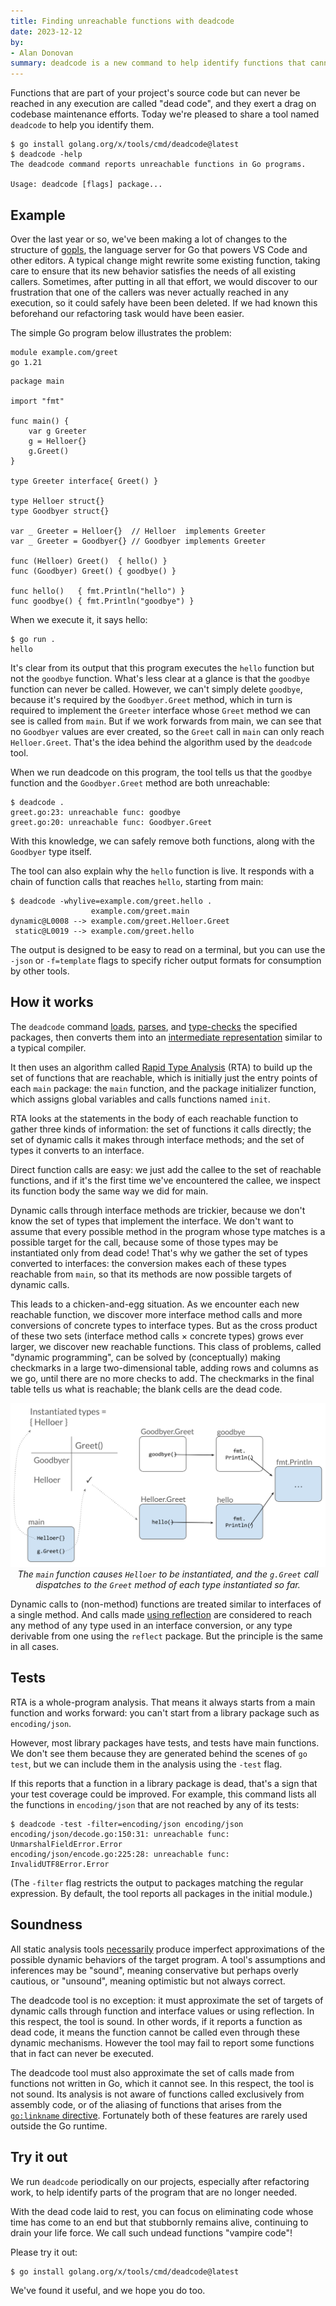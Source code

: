 ```yaml
---
title: Finding unreachable functions with deadcode
date: 2023-12-12
by:
- Alan Donovan
summary: deadcode is a new command to help identify functions that cannot be called.
---
```


Functions that are part of your project's source code but can never be
reached in any execution are called "dead code", and they exert a drag
on codebase maintenance efforts.
Today we're pleased to share a tool named `deadcode` to help you identify them.

```
$ go install golang.org/x/tools/cmd/deadcode@latest
$ deadcode -help
The deadcode command reports unreachable functions in Go programs.

Usage: deadcode [flags] package...
```

## Example

Over the last year or so, we've been making a lot of changes to the
structure of [gopls](/blog/gopls-scalability), the
language server for Go that powers VS Code and other editors.
A typical change might rewrite some existing function, taking care to
ensure that its new behavior satisfies the needs of all existing callers.
Sometimes, after putting in all that effort, we would discover to our
frustration that one of the callers was never actually reached in any
execution, so it could safely have been been deleted.
If we had known this beforehand our refactoring task would have been
easier.

The simple Go program below illustrates the problem:

```
module example.com/greet
go 1.21
```

```
package main

import "fmt"

func main() {
	var g Greeter
	g = Helloer{}
	g.Greet()
}

type Greeter interface{ Greet() }

type Helloer struct{}
type Goodbyer struct{}

var _ Greeter = Helloer{}  // Helloer  implements Greeter
var _ Greeter = Goodbyer{} // Goodbyer implements Greeter

func (Helloer) Greet()  { hello() }
func (Goodbyer) Greet() { goodbye() }

func hello()   { fmt.Println("hello") }
func goodbye() { fmt.Println("goodbye") }
```

When we execute it, it says hello:

```
$ go run .
hello
```

It's clear from its output that this program executes the `hello`
function but not the `goodbye` function.
What's less clear at a glance is that the `goodbye` function can
never be called.
However, we can't simply delete `goodbye`, because it's required by the
`Goodbyer.Greet` method, which in turn is required to implement the
`Greeter` interface whose `Greet` method we can see is called from `main`.
But if we work forwards from main, we can see that no `Goodbyer` values
are ever created, so the `Greet` call in `main` can only reach `Helloer.Greet`.
That's the idea behind the algorithm used by the `deadcode` tool.

When we run deadcode on this program, the tool tells us that the
`goodbye` function and the `Goodbyer.Greet` method are both unreachable:

```
$ deadcode .
greet.go:23: unreachable func: goodbye
greet.go:20: unreachable func: Goodbyer.Greet
```

With this knowledge, we can safely remove both functions,
along with the `Goodbyer` type itself.

The tool can also explain why the `hello` function is live. It responds
with a chain of function calls that reaches `hello`, starting from main:

```
$ deadcode -whylive=example.com/greet.hello .
                  example.com/greet.main
dynamic@L0008 --> example.com/greet.Helloer.Greet
 static@L0019 --> example.com/greet.hello
```

The output is designed to be easy to read on a terminal, but you can
use the `-json` or `-f=template` flags to specify richer output formats for
consumption by other tools.

## How it works

The `deadcode` command
[loads](https://pkg.go.dev/golang.org/x/tools/go/packages),
[parses](https://pkg.go.dev/go/parser),
and [type-checks](https://pkg.go.dev/go/types) the specified packages,
then converts them into an
[intermediate representation](https://pkg.go.dev/golang.org/x/tools/go/ssa)
similar to a typical compiler.

It then uses an algorithm called
[Rapid Type Analysis](https://pkg.go.dev/golang.org/x/tools/go/callgraph/rta) (RTA)
to build up the set of functions that are reachable,
which is initially just the entry points of each `main` package:
the `main` function,
and the package initializer function,
which assigns global variables and calls functions named `init`.

RTA looks at the statements in the body of each reachable function to
gather three kinds of information: the set of functions it calls directly;
the set of dynamic calls it makes through interface methods;
and the set of types it converts to an interface.

Direct function calls are easy: we just add the callee to the set of
reachable functions, and if it's the first time we've encountered the
callee, we inspect its function body the same way we did for main.

Dynamic calls through interface methods are trickier, because we don't
know the set of types that implement the interface. We don't want
to assume that every possible method in the program whose type matches
is a possible target for the call, because some of those types may
be instantiated only from dead code! That's why we gather the set of
types converted to interfaces: the conversion makes each of these
types reachable from `main`, so that its methods are now possible
targets of dynamic calls.

This leads to a chicken-and-egg situation. As we encounter each new
reachable function, we discover more interface method calls and more
conversions of concrete types to interface types.
But as the cross product of these two sets (interface method calls ×
concrete types) grows ever larger, we discover new reachable
functions.
This class of problems, called "dynamic programming", can be solved by
(conceptually) making checkmarks in a large two-dimensional table,
adding rows and columns as we go, until there are no more checks to
add. The checkmarks in the final table tells us what is reachable;
the blank cells are the dead code.

<!--
  Source:
  https://docs.google.com/presentation/d/1DH6Ycdqpt-Zel88lINAuudA6cp0e64ILfHOJq8hJ3v8
  Exported using "File > Download > SVG"
  Cropped using Inkscape "Edit > Resize Page to Selection"
-->  
<div class="image">
<center>
  <img src="deadcode-rta.svg" alt="illustration of Rapid Type Analysis"/><br/>  <i>
   The <code>main</code> function causes <code>Helloer</code> to be
   instantiated, and the <code>g.Greet</code> call<br/>
   dispatches to the <code>Greet</code> method of each type instantiated so far.
  </i>
</center>
</div>

Dynamic calls to (non-method) functions are treated similar to
interfaces of a single method.
And calls made [using reflection](https://pkg.go.dev/reflect#Value.Call)
are considered to reach any method of any type used in an interface
conversion, or any type derivable from one using the `reflect` package.
But the principle is the same in all cases.


## Tests

RTA is a whole-program analysis. That means it always starts from a
main function and works forward: you can't start from a library
package such as `encoding/json`.

However, most library packages have tests, and tests have main
functions. We don't see them because they are generated behind the
scenes of `go test`, but we can include them in the analysis using the
`-test` flag.

If this reports that a function in a library package is dead, that's
a sign that your test coverage could be improved.
For example, this command lists all the functions in `encoding/json`
that are not reached by any of its tests:

```
$ deadcode -test -filter=encoding/json encoding/json
encoding/json/decode.go:150:31: unreachable func: UnmarshalFieldError.Error
encoding/json/encode.go:225:28: unreachable func: InvalidUTF8Error.Error
```

(The `-filter` flag restricts the output to packages matching the
regular expression. By default, the tool reports all packages in the
initial module.)


## Soundness

All static analysis tools
[necessarily](https://en.wikipedia.org/wiki/Rice%27s_theorem)
produce imperfect approximations of the possible dynamic
behaviors of the target program.
A tool's assumptions and inferences may be "sound", meaning
conservative but perhaps overly cautious, or "unsound", meaning
optimistic but not always correct.

The deadcode tool is no exception: it must approximate the set of
targets of dynamic calls through function and interface values or
using reflection.
In this respect, the tool is sound. In other words, if it reports a
function as dead code, it means the function cannot be called even
through these dynamic mechanisms. However the tool may fail to report
some functions that in fact can never be executed.

The deadcode tool must also approximate the set of calls made from
functions not written in Go, which it cannot see.
In this respect, the tool is not sound.
Its analysis is not aware of functions called exclusively from
assembly code, or of the aliasing of functions that arises from
the [`go:linkname` directive](https://pkg.go.dev/cmd/compile#hdr-Compiler_Directives).
Fortunately both of these features are rarely used outside the Go runtime.

## Try it out

We run `deadcode` periodically on our projects, especially after
refactoring work, to help identify parts of the program that are no
longer needed.

With the dead code laid to rest, you can focus on eliminating code
whose time has come to an end but that stubbornly remains alive,
continuing to drain your life force. We call such undead functions
"vampire code"!

Please try it out:

```
$ go install golang.org/x/tools/cmd/deadcode@latest
```

We've found it useful, and we hope you do too.
